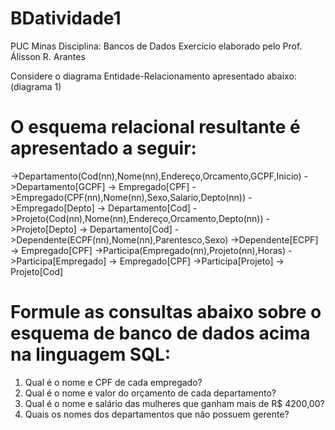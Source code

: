 # BDatividade1
PUC Minas Disciplina: Bancos de Dados Exercício elaborado pelo Prof. Álisson R. Arantes

Considere o diagrama Entidade-Relacionamento apresentado abaixo:
(diagrama 1)

# O esquema relacional resultante é apresentado a seguir:

->Departamento(Cod(nn),Nome(nn),Endereço,Orcamento,GCPF,Inicio)
->Departamento[GCPF] → Empregado[CPF]
->Empregado(CPF(nn),Nome(nn),Sexo,Salario,Depto(nn))
->Empregado[Depto] → Departamento[Cod]
->Projeto(Cod(nn),Nome(nn),Endereço,Orcamento,Depto(nn))
->Projeto[Depto] → Departamento[Cod]
->Dependente(ECPF(nn),Nome(nn),Parentesco,Sexo)
->Dependente[ECPF] → Empregado[CPF]
->Participa(Empregado(nn),Projeto(nn),Horas)
->Participa[Empregado] → Empregado[CPF]
->Participa[Projeto] → Projeto[Cod]

# Formule as consultas abaixo sobre o esquema de banco de dados acima na linguagem SQL:
1. Qual é o nome e CPF de cada empregado?
2. Qual é o nome e valor do orçamento de cada departamento?
3. Qual é o nome e salário das mulheres que ganham mais de R$ 4200,00?
4. Quais os nomes dos departamentos que não possuem gerente?
